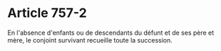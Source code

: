 # Article 757-2

En l'absence d'enfants ou de descendants du défunt et de ses père et mère, le conjoint survivant recueille toute la succession.
